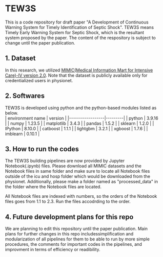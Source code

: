 # TEW3S
This is a code repository for draft paper "A Development of Continuous Warning System for Timely Identification of Septic Shock". TEW3S means Timely Early Warning System for Septic Shock, which is the resultant system proposed by the paper. The content of the respository is subject to change until the paper publication. 

## 1. Dataset
In this research, we utilized [MIMIC(Medical Information Mart for Intensive Care)-IV version 2.0](https://physionet.org/content/mimiciv/2.0/). Note that the dataset is publicly available only for credentialized users in physionet. 
## 2. Softwares
TEW3S is developed using python and the python-based modules listed as below.  
| environment name | version |
|------------------|---------|
| python           | 3.9.16  |
| numpy            | 1.23.5  |
| matplotlib       | 3.4.3   |
| pandas           | 1.5.2   |
| sklearn          | 1.2.0   |
| IPython          | 8.10.0  |
| catboost         | 1.1.1   |
| lightgbm         | 3.2.1   |
| xgboost          | 1.7.6   |
| imblearn         | 0.10.1  |
## 3. How to run the codes
The TEW3S building pipelines are now provided by Jupyter Notebook(.ipynb) files. Please download all MIMIC datasets and the Notebook files in same folder and make sure to locate all Notebook files outside of the icu and hosp folder which would be downloaded from the physionet. Additionally, please make a folder named as "processed_data" in the folder where the Notebook files are located.

All Notebook files are indexed with numbers, so the orders of the Notebook files goes from 1.1 to 2.3. Run the files accodrding to the order.

## 4. Future development plans for this repo
We are planning to edit this repository until the paper publication. Main plans for further changes in this repo includessimplification and modularization of all pipelines for them to be able to run by more simple procedures, the comments for important codes in the pipelines, and improvment in terms of efficiency or readibility.
